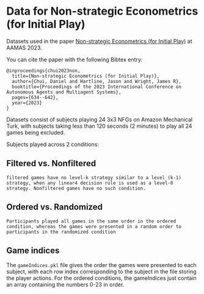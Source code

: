 # Data for Non-strategic Econometrics (for Initial Play)

Datasets used in the paper [Non-strategic Econometrics (for Initial Play)](https://arxiv.org/abs/2208.06521) at AAMAS 2023. 

You can cite the paper with the following Bibtex entry:
```
@inproceedings{chui2023non,
  title={Non-strategic Econometrics (for Initial Play)},
  author={Chui, Daniel and Hartline, Jason and Wright, James R},
  booktitle={Proceedings of the 2023 International Conference on Autonomous Agents and Multiagent Systems},
  pages={634--642},
  year={2023}
}
```

Datasets consist of subjects playing 24 3x3 NFGs on Amazon Mechanical Turk, with subjects taking less than 120 seconds (2 minutes) to play all 24 games being excluded.

Subjects played across 2 conditions: 
## Filtered vs. Nonfiltered
	filtered games have no level-k strategy similar to a level (k-1) strategy, when any linear4 decision rule is used as a level-0 strategy. Nonfiltered games have no such condition.

## Ordered vs. Randomized
	Participants played all games in the same order in the ordered condition, whereas the games were presented in a random order to participants in the randomized condition
## Game indices
The `gameIndices.pkl` file gives the order the games were presented to each subject, with each row index corresponding to the subject in the file storing the player actions. For the ordered conditions, the gameIndices just contain an array containing the numbers 0-23 in order.
